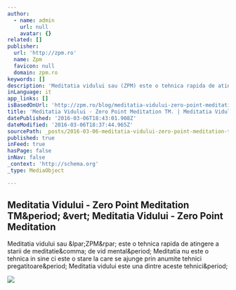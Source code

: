 ```yaml
---
author:
  - name: admin
    url: null
    avatar: {}
related: []
publisher:
  url: 'http://zpm.ro'
  name: Zpm
  favicon: null
  domain: zpm.ro
keywords: []
description: 'Meditatia vidului sau (ZPM) este o tehnica rapida de atingere a starii de meditatie, de vid mental. Meditatia nu este o tehnica in sine ci este o stare la care se ajunge prin anumite tehnici pregatitoare. Meditatia vidului este una dintre aceste tehnici.'
inLanguage: it
app_links: []
isBasedOnUrl: 'http://zpm.ro/blog/meditatia-vidului-zero-point-meditation-tm/'
title: 'Meditatia Vidului - Zero Point Meditation TM. | Meditatia Vidului - Zero Point Meditation'
datePublished: '2016-03-06T18:43:01.908Z'
dateModified: '2016-03-06T18:37:44.965Z'
sourcePath: _posts/2016-03-06-meditatia-vidului-zero-point-meditation-tm-or-meditatia-vi.md
published: true
inFeed: true
hasPage: false
inNav: false
_context: 'http://schema.org'
_type: MediaObject

---
```

<article style=""><h1>Meditatia Vidului - Zero Point Meditation TM&amp;period; &amp;vert; Meditatia Vidului - Zero Point Meditation</h1><p>Meditatia vidului sau &amp;lpar;ZPM&amp;rpar; este o tehnica rapida de atingere a starii de meditatie&amp;comma; de vid mental&amp;period; Meditatia nu este o tehnica in sine ci este o stare la care se ajunge prin anumite tehnici pregatitoare&amp;period; Meditatia vidului este una dintre aceste tehnici&amp;period;</p><img src="http://0.gravatar.com/avatar/3dafa88a7a0eb2c495435cb67832f4fc?s=75&amp;d=mm&amp;r=g" /></article>